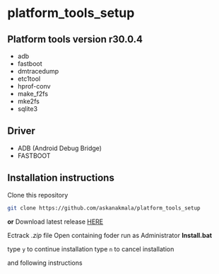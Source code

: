 # platform_tools_setup

## Platform tools version r30.0.4

* adb
* fastboot
* dmtracedump
* etc1tool
* hprof-conv
* make_f2fs
* mke2fs
* sqlite3

## Driver

* ADB (Android Debug Bridge)
* FASTBOOT

## Installation instructions

Clone this repository
```bash
git clone https://github.com/askanakmala/platform_tools_setup
```
**or**
Download latest release 
[HERE](https://github.com/askanakmala/platform_tools_setup/releases)

Ectrack _.zip_ file
Open containing foder
run as Administrator __Install.bat__

type ```y``` to continue installation
type ```n``` to cancel installation

and following instructions

